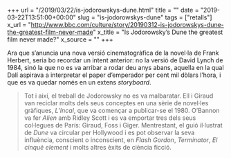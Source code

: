+++
url = "/2019/03/22/is-jodorowskys-dune.html"
title = ""
date = "2019-03-22T13:51:00+00:00"
slug = "is-jodorowskys-dune"
tags = ["retalls"]
x_url = "http://www.bbc.com/culture/story/20190312-is-jodorowskys-dune-the-greatest-film-never-made"
x_title = "Is Jodorowsky’s Dune the greatest film never made?"
x_source = ""
+++


Ara que s’anuncia una nova versió cinematogràfica de la novel·la de Frank Herbert, seria bo recordar un intent anterior: no la versió de David Lynch de 1984, sinó la que no es va arribar a rodar deu anys abans, aquella en la qual Dalí aspirava a interpretar el paper d’emperador per cent mil dòlars l’hora, i que es va quedar només en un extens *storyboard*.

> Tot i així, el treball de Jodorowsky no es va malbaratar. Ell i Giraud van reciclar molts dels seus conceptes en una sèrie de novel·les gràfiques, *L’Incal*, que va començar a publicar-se el 1980. O’Bannon va fer *Alien* amb Ridley Scott i es va emportar tres dels seus col·legues de París: Giraud, Foss i Giger. Mentrestant, el guió il·lustrat de *Dune* va circular per Hollywood i es pot observar la seva influència, conscient o inconscient, en *Flash Gordon*, *Terminator*, *El cinquè element* i molts altres èxits de ciència ficció.

